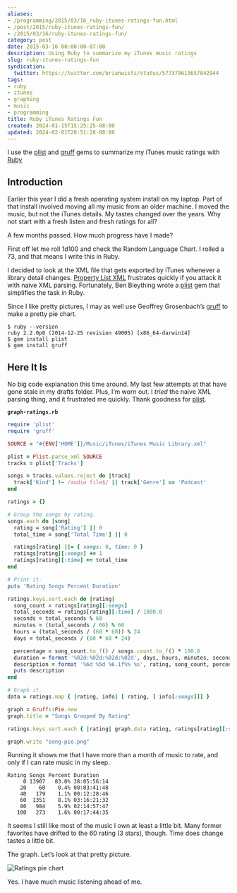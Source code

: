 ```yaml
---
aliases:
- /programming/2015/03/16_ruby-itunes-ratings-fun.html
- /post/2015/ruby-itunes-ratings-fun/
- /2015/03/16/ruby-itunes-ratings-fun/
category: post
date: 2015-03-16 00:00:00-07:00
description: Using Ruby to summarize my iTunes music ratings
slug: ruby-itunes-ratings-fun
syndication:
  twitter: https://twitter.com/brianwisti/status/577379613657042944
tags:
- ruby
- itunes
- graphing
- music
- programming
title: Ruby iTunes Ratings Fun
created: 2024-01-15T15:25:25-08:00
updated: 2024-02-01T20:51:28-08:00
---
```


I use the [plist](https://github.com/bleything/plist) and [gruff](https://github.com/topfunky/gruff) gems to summarize my iTunes music ratings with [Ruby](../../../card/Ruby.md)

## Introduction

Earlier this year I did a fresh operating system install on my laptop. Part of that install involved moving all my music from an older machine. I moved the music, but not the iTunes details. My tastes changed over the years. Why not start with a fresh listen and fresh ratings for all?

A few months passed. How much progress have I made?

First off let me roll 1d100 and check the Random Language Chart. I rolled a 73, and that means I write this in Ruby.

I decided to look at the XML file that gets exported by iTunes whenever a library detail changes. [Property List XML](https://developer.apple.com/legacy/library/documentation/Darwin/Reference/ManPages/man5/plist.5.html) frustrates quickly if you attack it with naive XML parsing. Fortunately, Ben Bleything wrote a [plist](https://github.com/bleything/plist) gem that simplifies the task in Ruby.

Since I like pretty pictures, I may as well use Geoffrey Grosenbach’s [gruff](https://github.com/topfunky/gruff) to make a pretty pie chart.

````
$ ruby --version
ruby 2.2.0p0 (2014-12-25 revision 49005) [x86_64-darwin14]
$ gem install plist
$ gem install gruff
````

## Here It Is

No big code explanation this time around. My last few attempts at that have gone stale in my drafts folder. Plus, I’m worn out. I *tried* the naive XML parsing thing, and it frustrated me quickly. Thank goodness for [plist](https://github.com/bleything/plist).

**`graph-ratings.rb`**

````ruby
require 'plist'
require 'gruff'

SOURCE = "#{ENV['HOME']}/Music/iTunes/iTunes Music Library.xml"

plist = Plist.parse_xml SOURCE
tracks = plist['Tracks']

songs = tracks.values.reject do |track|
  track['Kind'] !~ /audio file$/ || track['Genre'] == 'Podcast'
end

ratings = {}

# Group the songs by rating.
songs.each do |song|
  rating = song['Rating'] || 0
  total_time = song['Total Time'] || 0

  ratings[rating] ||= { songs: 0, time: 0 }
  ratings[rating][:songs] += 1
  ratings[rating][:time] += total_time
end

# Print it.
puts 'Rating Songs Percent Duration'

ratings.keys.sort.each do |rating|
  song_count = ratings[rating][:songs]
  total_seconds = ratings[rating][:time] / 1000.0
  seconds = total_seconds % 60
  minutes = (total_seconds / 60) % 60
  hours = (total_seconds / (60 * 60)) % 24
  days = total_seconds / (60 * 60 * 24)

  percentage = song_count.to_f() / songs.count.to_f() * 100.0
  duration = format '%02d:%02d:%02d:%02d', days, hours, minutes, seconds
  description = format '%6d %5d %6.1f%% %s', rating, song_count, percentage, duration
  puts description
end

# Graph it.
data = ratings.map { |rating, info| [ rating, [ info[:songs]]] }

graph = Gruff::Pie.new
graph.title = "Songs Grouped By Rating"

ratings.keys.sort.each { |rating| graph.data rating, ratings[rating][:songs] }

graph.write "song-pie.png"
````

Running it shows me that I have more than a month of music to rate, and only if I can rate music in my sleep.

````
Rating Songs Percent Duration
     0 13907   83.0% 38:05:56:14
    20    60    0.4% 00:03:41:48
    40   179    1.1% 00:12:28:46
    60  1351    8.1% 03:16:21:32
    80   984    5.9% 02:14:57:47
   100   273    1.6% 00:17:44:35
````

It seems I still like most of the music I own at least a little bit. Many former favorites have drifted to the 60 rating (3 stars), though. Time does change tastes a little bit.

The graph. Let’s look at that pretty picture.

![Ratings pie chart](attachments/img/2015/song-pie.png)

Yes. I have much music listening ahead of me.
